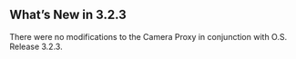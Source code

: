 ## What’s New in 3.2.3

There were no modifications to the Camera Proxy  in conjunction with O.S. Release 3.2.3.
